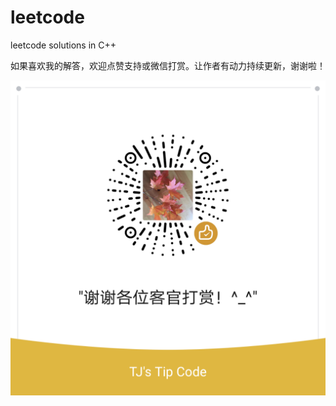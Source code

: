 # leetcode
leetcode solutions in C++

如果喜欢我的解答，欢迎点赞支持或微信打赏。让作者有动力持续更新，谢谢啦！

![Image](https://github.com/jyj407/leetcode/blob/master/wechat%20reward%20QRCode.png)
